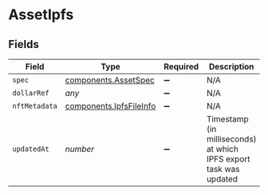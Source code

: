 # AssetIpfs


## Fields

| Field                                                              | Type                                                               | Required                                                           | Description                                                        | Example                                                            |
| ------------------------------------------------------------------ | ------------------------------------------------------------------ | ------------------------------------------------------------------ | ------------------------------------------------------------------ | ------------------------------------------------------------------ |
| `spec`                                                             | [components.AssetSpec](../../models/components/assetspec.md)       | :heavy_minus_sign:                                                 | N/A                                                                |                                                                    |
| `dollarRef`                                                        | *any*                                                              | :heavy_minus_sign:                                                 | N/A                                                                |                                                                    |
| `nftMetadata`                                                      | [components.IpfsFileInfo](../../models/components/ipfsfileinfo.md) | :heavy_minus_sign:                                                 | N/A                                                                |                                                                    |
| `updatedAt`                                                        | *number*                                                           | :heavy_minus_sign:                                                 | Timestamp (in milliseconds) at which IPFS export task was<br/>updated<br/> | 1587667174725                                                      |